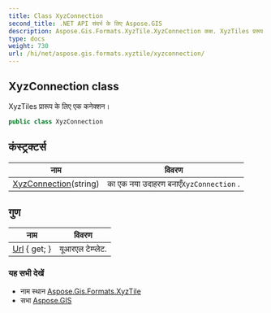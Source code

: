 ```yaml
---
title: Class XyzConnection
second_title: .NET API संदर्भ के लिए Aspose.GIS
description: Aspose.Gis.Formats.XyzTile.XyzConnection कक्ष. XyzTiles प्ररूप के लए एक कनेक्शन
type: docs
weight: 730
url: /hi/net/aspose.gis.formats.xyztile/xyzconnection/
---
```

## XyzConnection class

XyzTiles प्रारूप के लिए एक कनेक्शन।

```csharp
public class XyzConnection
```

## कंस्ट्रक्टर्स

| नाम | विवरण |
| --- | --- |
| [XyzConnection](xyzconnection/)(string) | का एक नया उदाहरण बनाएँ`XyzConnection` . |

## गुण

| नाम | विवरण |
| --- | --- |
| [Url](../../aspose.gis.formats.xyztile/xyzconnection/url/) { get; } | यूआरएल टेम्प्लेट. |

### यह सभी देखें

* नाम स्थान [Aspose.Gis.Formats.XyzTile](../../aspose.gis.formats.xyztile/)
* सभा [Aspose.GIS](../../)


